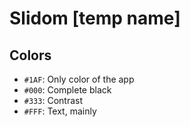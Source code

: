 # Slidom [temp name]

## Colors

- `#1AF`: Only color of the app
- `#000`: Complete black
- `#333`: Contrast
- `#FFF`: Text, mainly